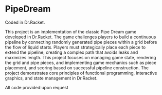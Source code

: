# PipeDream
Coded in Dr.Racket. 

This project is an implementation of the classic Pipe Dream game developed in Dr.Racket. The game challenges players to build a continuous pipeline by connecting randomly generated pipe pieces within a grid before the flow of liquid starts. Players must strategically place each piece to extend the pipeline, creating a complex path that avoids leaks and maximizes length. This project focuses on managing game state, rendering the grid and pipe pieces, and implementing game mechanics such as piece placement, and scoring based on successful pipeline construction. The project demonstrates core principles of functional programming, interactive graphics, and state management in Dr.Racket.

All code provided upon request
